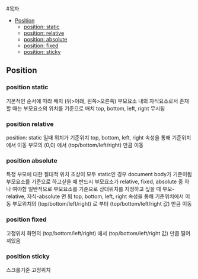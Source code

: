 #목자
- [Position](#position)
  * [position: static](#position-static)
  * [position: relative](#position-relative)
  * [position: absolute](#position-absolute)
  * [position: fixed](#position-fixed)
  * [position: sticky](#position-sticky)

## Position
### position static
기본적인 순서에 따라 배치 (위>아래, 왼쪽>오른쪽)
부모요소 내의 자식요소로서 존재할 때는 부모요소의 위치를 기준으로 배치
top, bottom, left, right 무시됨

### position relative
position: static 일때 위치가 기준위치
top, bottom, left, right 속성을 통해 기준위치에서 이동
부모의 (0,0) 에서 (top/bottom/left/right) 만큼 이동

### position absolute
특정 부모에 대한 절대적 위치
조상이 모두 static인 경우 document body가 기준이됨
부모요소를 기준으로 하고싶을 때 반드시 부모요소가 relative, fixed, absolute 중 하나 여야함
일반적으로 부모요소를 기준으로 상대위치를 지정하고 싶을 때 부모-relative, 자식-absolute 면 됨
top, bottom, left, right 속성을 통해 기준위치에서 이동
부모위치의 (top/bottom/left/right) 로 부터 (top/bottom/left/right 값) 만큼 이동

### position fixed
고정위치
화면의 (top/bottom/left/right) 에서 (top/bottom/left/right 값) 만큼 떨어져있음

### position sticky
스크롤기준 고정위치